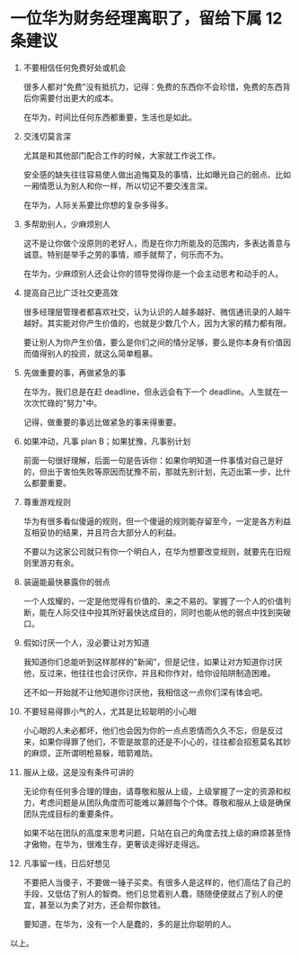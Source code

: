 # 一位华为财务经理离职了，留给下属 12 条建议

1. 不要相信任何免费好处或机会

   很多人都对"免费"没有抵抗力，记得：免费的东西你不会珍惜，免费的东西背后你需要付出更大的成本。

   在华为，时间比任何东西都重要，生活也是如此。

2. 交浅切莫言深

   尤其是和其他部门配合工作的时候，大家就工作说工作。

   安全感的缺失往往容易使人做出追悔莫及的事情，比如曝光自己的弱点、比如一厢情愿认为别人和你一样，所以切记不要交浅言深。

   在华为，人际关系要比你想的复杂多得多。

3. 多帮助别人，少麻烦别人

   这不是让你做个没原则的老好人，而是在你力所能及的范围内，多表达善意与诚意。特别是举手之劳的事情，顺手就帮了，何乐而不为。

   在华为，少麻烦别人还会让你的领导觉得你是一个会主动思考和动手的人。

4. 提高自己比广泛社交更高效

   很多经理层管理者都喜欢社交，认为认识的人越多越好、微信通讯录的人越牛越好。其实能对你产生价值的，也就是少数几个人，因为大家的精力都有限。

   要让别人为你产生价值，要么是你们之间的情分足够，要么是你本身有价值因而值得别人的投资，就这么简单粗暴。

5. 先做重要的事，再做紧急的事

   在华为，我们总是在赶 deadline，但永远会有下一个 deadline。人生就在一次次忙碌的"努力"中。

   记得，做重要的事远比做紧急的事来得重要。

6. 如果冲动，凡事 plan B；如果犹豫，凡事别计划

   前面一句很好理解，后面一句是告诉你：如果你明知道一件事情对自己是好的，但出于害怕失败等原因而犹豫不前，那就先别计划，先迈出第一步，比什么都要重要。

7. 尊重游戏规则

   华为有很多看似傻逼的规则，但一个傻逼的规则能存留至今，一定是各方利益互相妥协的结果，并且符合大部分人的利益。

   不要以为这家公司就只有你一个明白人，在华为想要改变规则，就要先在旧规则里游刃有余。

8. 装逼能最快暴露你的弱点

   一个人炫耀的，一定是他觉得有价值的、来之不易的。掌握了一个人的价值判断，能在人际交往中投其所好最快达成目的，同时也能从他的弱点中找到突破口。

9. 假如讨厌一个人，没必要让对方知道

   我知道你们总能听到这样那样的"新闻"，但是记住，如果让对方知道你讨厌他，反过来，他往往也会讨厌你，并且和你作对，给你设陷阱制造困难。

   还不如一开始就不让他知道你讨厌他，我相信这一点你们深有体会吧。

10. 不要轻易得罪小气的人，尤其是比较聪明的小心眼

    小心眼的人未必都坏，他们也会因为你的一点点恩情而久久不忘，但是反过来，如果你得罪了他们，不管是故意的还是不小心的，往往都会招惹莫名其妙的麻烦，正所谓明枪易躲，暗箭难防。

11. 服从上级，这是没有条件可讲的

    无论你有任何多合理的理由，请尊敬和服从上级，上级掌握了一定的资源和权力，考虑问题是从团队角度而可能难以兼顾每个个体。尊敬和服从上级是确保团队完成目标的重要条件。

    如果不站在团队的高度来思考问题，只站在自己的角度去找上级的麻烦甚至恃才傲物，在华为，很难生存，更奢谈走得好走得远。

12. 凡事留一线，日后好想见

    不要把人当傻子，不要做一锤子买卖。有很多人是这样的，他们高估了自己的手段，又低估了别人的智商。他们总觉着别人蠢，随随便便就占了别人的便宜，甚至以为卖了对方，还会帮你数钱。

    要知道，在华为，没有一个人是蠢的，多的是比你聪明的人。

以上。
